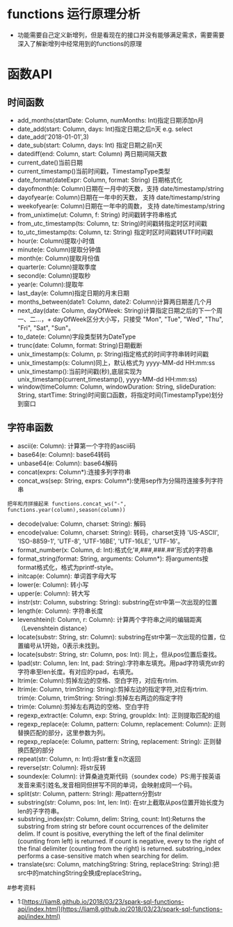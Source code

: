 # functions 运行原理分析
+ 功能需要自己定义新增列，但是看现在的接口并没有能够满足需求，需要需要深入了解新增列中经常用到的functions的原理

# 函数API
## 时间函数
+ add_months(startDate: Column, numMonths: Int)指定日期添加n月
+ date_add(start: Column, days: Int)指定日期之后n天 e.g. select 
+ date_add('2018-01-01',3)
+ date_sub(start: Column, days: Int)
指定日期之前n天
+ datediff(end: Column, start: Column)
两日期间隔天数
+ current_date()当前日期
+ current_timestamp()当前时间戳，TimestampType类型
+ date_format(dateExpr: Column, format: String)
日期格式化
+ dayofmonth(e: Column)日期在一月中的天数，支持 date/timestamp/string
+ dayofyear(e: Column)日期在一年中的天数， 支持 date/timestamp/string
+ weekofyear(e: Column)日期在一年中的周数， 支持 date/timestamp/string
+ from_unixtime(ut: Column, f: String)
时间戳转字符串格式
+ from_utc_timestamp(ts: Column, tz: String)时间戳转指定时区时间戳
+ to_utc_timestamp(ts: Column, tz: String)
指定时区时间戳转UTF时间戳
+ hour(e: Column)提取小时值
+ minute(e: Column)提取分钟值
+ month(e: Column)提取月份值
+ quarter(e: Column)提取季度
+ second(e: Column)提取秒
+ year(e: Column):提取年
+ last_day(e: Column)指定日期的月末日期
+ months_between(date1: Column, date2: Column)计算两日期差几个月
+ next_day(date: Column, dayOfWeek: String)计算指定日期之后的下一个周一、二...，+ dayOfWeek区分大小写，只接受 "Mon", "Tue", "Wed", "Thu", "Fri", "Sat", "Sun"。
+ to_date(e: Column)字段类型转为DateType
+ trunc(date: Column, format: String)日期截断
+ unix_timestamp(s: Column, p: String)指定格式的时间字符串转时间戳
+ unix_timestamp(s: Column)同上，默认格式为 yyyy-MM-dd HH:mm:ss
+ unix_timestamp():当前时间戳(秒),底层实现为unix_timestamp(current_timestamp(), yyyy-MM-dd HH:mm:ss)
+ window(timeColumn: Column, windowDuration: String, slideDuration: String, startTime: String)时间窗口函数，将指定时间(TimestampType)划分到窗口

## 字符串函数
+ ascii(e: Column): 计算第一个字符的ascii码
+ base64(e: Column): base64转码
+ unbase64(e: Column): base64解码
+ concat(exprs: Column*):连接多列字符串
+ concat_ws(sep: String, exprs: Column*):使用sep作为分隔符连接多列字符串 

`
把年和月拼接起来
functions.concat_ws("-",          functions.year(column),season(column))
`
+ decode(value: Column, charset: String): 解码
+ encode(value: Column, charset: String): 转码，charset支持 'US-ASCII', 'ISO-8859-1', 'UTF-8', 'UTF-16BE', 'UTF-16LE', 'UTF-16'。
+ format_number(x: Column, d: Int):格式化'#,###,###.##'形式的字符串
+ format_string(format: String, arguments: Column*): 将arguments按format格式化，格式为printf-style。
+ initcap(e: Column): 单词首字母大写
+ lower(e: Column): 转小写
+ upper(e: Column): 转大写
+ instr(str: Column, substring: String): substring在str中第一次出现的位置
+ length(e: Column): 字符串长度
+ levenshtein(l: Column, r: Column): 计算两个字符串之间的编辑距离（Levenshtein distance）
+ locate(substr: String, str: Column): substring在str中第一次出现的位置，位置编号从1开始，0表示未找到。
+ locate(substr: String, str: Column, pos: Int): 同上，但从pos位置后查找。
+ lpad(str: Column, len: Int, pad: String):字符串左填充。用pad字符填充str的字符串至len长度。有对应的rpad，右填充。
+ ltrim(e: Column):剪掉左边的空格、空白字符，对应有rtrim.
+ ltrim(e: Column, trimString: String):剪掉左边的指定字符,对应有rtrim.
trim(e: Column, trimString: String):剪掉左右两边的指定字符
+ trim(e: Column):剪掉左右两边的空格、空白字符
+ regexp_extract(e: Column, exp: String, groupIdx: Int): 正则提取匹配的组
+ regexp_replace(e: Column, pattern: Column, replacement: Column): 正则替换匹配的部分，这里参数为列。
+ regexp_replace(e: Column, pattern: String, replacement: String): 正则替换匹配的部分
+ repeat(str: Column, n: Int):将str重复n次返回
+ reverse(str: Column): 将str反转
+ soundex(e: Column): 计算桑迪克斯代码（soundex code）PS:用于按英语发音来索引姓名,发音相同但拼写不同的单词，会映射成同一个码。
+ split(str: Column, pattern: String): 用pattern分割str
+ substring(str: Column, pos: Int, len: Int): 在str上截取从pos位置开始长度为len的子字符串。
+ substring_index(str: Column, delim: String, count: Int):Returns the substring from string str before count occurrences of the delimiter delim. If count is positive, everything the left of the final delimiter (counting from left) is returned. If count is negative, every to the right of the final delimiter (counting from the right) is returned. substring_index performs a case-sensitive match when searching for delim.
+ translate(src: Column, matchingString: String, replaceString: String):把src中的matchingString全换成replaceString。

#参考资料
+ 1:[https://liam8.github.io/2018/03/23/spark-sql-functions-api/index.html](https://liam8.github.io/2018/03/23/spark-sql-functions-api/index.html)
